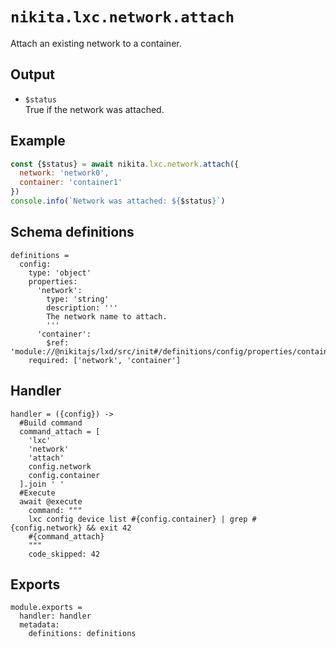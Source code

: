 
# `nikita.lxc.network.attach`

Attach an existing network to a container.

## Output

* `$status`   
  True if the network was attached.

## Example

```js
const {$status} = await nikita.lxc.network.attach({
  network: 'network0',
  container: 'container1'
})
console.info(`Network was attached: ${$status}`)
```

## Schema definitions

    definitions =
      config:
        type: 'object'
        properties:
          'network':
            type: 'string'
            description: '''
            The network name to attach.
            '''
          'container':
            $ref: 'module://@nikitajs/lxd/src/init#/definitions/config/properties/container'
        required: ['network', 'container']

## Handler

    handler = ({config}) ->
      #Build command
      command_attach = [
        'lxc'
        'network'
        'attach'
        config.network
        config.container
      ].join ' '
      #Execute
      await @execute
        command: """
        lxc config device list #{config.container} | grep #{config.network} && exit 42
        #{command_attach}
        """
        code_skipped: 42

## Exports

    module.exports =
      handler: handler
      metadata:
        definitions: definitions

